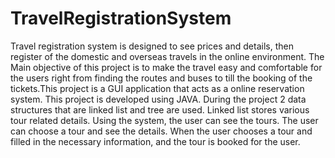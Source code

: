 # TravelRegistrationSystem

Travel registration system is designed to see prices and details, then register of the domestic and overseas travels in the online environment. 
The Main objective of this project is to make the travel easy and comfortable for the users right from finding the routes and buses to till
the booking of the tickets.This project is a GUI application that acts as a online reservation system.
This project is developed using JAVA. During the project 2 data structures that are linked list and tree are used.
Linked list stores various tour related details. 
Using the system, the user can see the tours.
The user can choose a tour and see the details. 
When the user chooses a tour and filled in the necessary information, and the tour is booked for the user.
